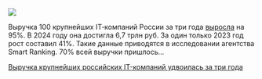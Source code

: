 <!--2025-05-20 12:46:42-->
<div class="yb">
  <div class="rss habr"><img src="https://habrastorage.org/getpro/habr/upload_files/36a/953/04f/36a95304ff214838f41152d35837be53.jpeg" /><p>Выручка 100&nbsp;крупнейших IT‑компаний России за&nbsp;три года <a href="https://www.kommersant.ru/doc/7735553" rel="noopener noreferrer nofollow">выросла</a> на 95%. В 2024&nbsp;году она достигла 6,7&nbsp;трлн руб. За&nbsp;один только 2023&nbsp;год рост составил 41%. Такие данные приводятся в&nbsp;исследовании агентства Smart Ranking. 70% всей выручки пришлось... <p class="titl"><a href="https://habr.com/ru/news/911134/?utm_source=habrahabr&utm_medium=rss&utm_campaign=911134">Выручка крупнейших российских IT-компаний удвоилась за три года</a></p></div>
</div>
